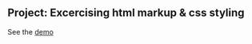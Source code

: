 ## Project: Excercising html markup & css styling
See the [demo](https://maichonok.github.io/website-project-omnifood)